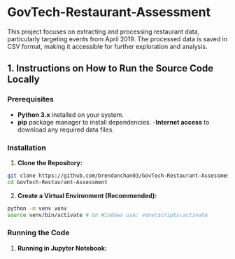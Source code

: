 # GovTech-Restaurant-Assessment
This project focuses on extracting and processing restaurant data, particularly targeting events from April 2019. The processed data is saved in CSV format, making it accessible for further exploration and analysis.
## 1. Instructions on How to Run the Source Code Locally
### Prerequisites
- **Python 3.x** installed on your system.
- **pip** package manager to install dependencies.
-**Internet access** to download any required data files.
### Installation
1. **Clone the Repository:**
```bash
git clone https://github.com/brendanchan03/GovTech-Restaurant-Assessment.git
cd GovTech-Restaurant-Assessment
```
2. **Create a Virtual Environment (Recommended):**
```bash
python -m venv venv
source venv/bin/activate # On Windows use: venv\Scripts\activate
```
### Running the Code
1. **Running in Jupyter Notebook:**



